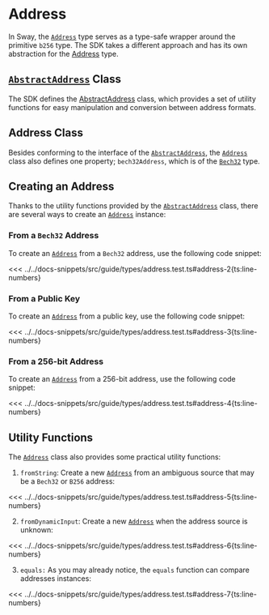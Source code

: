 # Address

In Sway, the [`Address`](../../api/Address/Address) type serves as a type-safe wrapper around the primitive `b256` type. The SDK takes a different approach and has its own abstraction for the [Address](../../api/Address/Address) type.

## [`AbstractAddress`](../../api/Interfaces/AbstractAddress) Class

The SDK defines the [AbstractAddress](../../api/Interfaces/AbstractAddress) class, which provides a set of utility functions for easy manipulation and conversion between address formats.

<!-- <<< ../../../packages/interfaces/src/index.ts#address-1{ts:line-numbers} -->

## Address Class

Besides conforming to the interface of the [`AbstractAddress`](../../api/Interfaces/AbstractAddress), the [`Address`](../../api/Address/Address) class also defines one property; `bech32Address`, which is of the [`Bech32`](./bech32) type.

<!-- <<< ../../../packages/address/src/address.ts#address-2{ts:line-numbers} -->

## Creating an Address

Thanks to the utility functions provided by the [`AbstractAddress`](../../api/Interfaces/AbstractAddress) class, there are several ways to create an [`Address`](../../api/Address/Address) instance:

### From a `Bech32` Address

To create an [`Address`](../../api/Address/Address) from a `Bech32` address, use the following code snippet:

<<< ../../docs-snippets/src/guide/types/address.test.ts#address-2{ts:line-numbers}

### From a Public Key

To create an [`Address`](../../api/Address/Address) from a public key, use the following code snippet:

<<< ../../docs-snippets/src/guide/types/address.test.ts#address-3{ts:line-numbers}

### From a 256-bit Address

To create an [`Address`](../../api/Address/Address) from a 256-bit address, use the following code snippet:

<<< ../../docs-snippets/src/guide/types/address.test.ts#address-4{ts:line-numbers}

## Utility Functions

The [`Address`](../../api/Address/Address) class also provides some practical utility functions:

1. `fromString`: Create a new [`Address`](../../api/Address/Address) from an ambiguous source that may be a `Bech32` or `B256` address:

<<< ../../docs-snippets/src/guide/types/address.test.ts#address-5{ts:line-numbers}

2. `fromDynamicInput`: Create a new [`Address`](../../api/Address/Address) when the address source is unknown:

<<< ../../docs-snippets/src/guide/types/address.test.ts#address-6{ts:line-numbers}

3. `equals:` As you may already notice, the `equals` function can compare addresses instances:

<<< ../../docs-snippets/src/guide/types/address.test.ts#address-7{ts:line-numbers}
